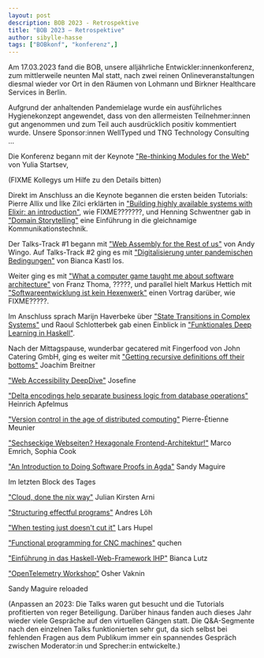 ```yaml
---
layout: post
description: BOB 2023 - Retrospektive
title: "BOB 2023 – Retrospektive"
author: sibylle-hasse
tags: ["BOBkonf", "konferenz",]
---
```


Am 17.03.2023 fand die BOB, unsere alljährliche
Entwickler:innenkonferenz, zum mittlerweile neunten Mal statt, nach
zwei reinen Onlineveranstaltungen diesmal wieder vor Ort in den Räumen
von Lohmann und Birkner Healthcare Services in Berlin.

Aufgrund der anhaltenden Pandemielage wurde ein ausführliches
Hygienekonzept angewendet, dass von den allermeisten Teilnehmer:innen
gut angenommen und zum Teil auch ausdrücklich positiv kommentiert
wurde.
Unsere Sponsor:innen WellTyped und TNG Technology Consulting ...

<!-- more start -->

Die Konferenz begann mit der Keynote ["Re-thinking Modules for the Web"](https://bobkonf.de/2023/startsev.html) von Yulia Startsev,

(FIXME Kollegys um Hilfe zu den Details bitten)

Direkt im Anschluss an die Keynote begannen die ersten beiden
Tutorials: Pierre Allix und İlke Zilci erklärten in ["Building highly
available systems with Elixir: an
introduction"](https://bobkonf.de/2023/allix-zilci.html), wie FIXME???????,
und Henning Schwentner gab in ["Domain
Storytelling"](https://bobkonf.de/2023/schwentner.html) eine
Einführung in die gleichnamige Kommunikationstechnik.

Der Talks-Track #1 begann mit ["Web Assembly for the Rest of
us"](https://bobkonf.de/2023/wingo.html) von Andy Wingo.  Auf
Talks-Track #2 ging es mit ["Digitalisierung unter pandemischen
Bedingungen"](https://bobkonf.de/2023/kastl.html) von Bianca Kastl
los.

Weiter ging es mit ["What a computer game taught me about software architecture"](https://bobkonf.de/2023/thoma.html) von Franz Thoma, ?????, und parallel hielt Markus Hettich mit ["Softwareentwicklung ist kein Hexenwerk"](https://bobkonf.de/2023/hettich.html) einen Vortrag darüber, wie FIXME?????.

Im Anschluss sprach Marijn Haverbeke über ["State Transitions in Complex Systems"](https://bobkonf.de/2023/haverbeke.html) und Raoul Schlotterbek gab einen Einblick in ["Funktionales Deep Learning in Haskell"](https://bobkonf.de/2023/schlotterbek.html).

Nach der Mittagspause, wunderbar gecatered mit Fingerfood von John Catering GmbH,
ging es weiter mit ["Getting recursive definitions off their bottoms"](https://bobkonf.de/2023/breitner.html)
Joachim Breitner
	
["Web Accessibility DeepDive"](https://bobkonf.de/2023/josefine.html)
Josefine


["Delta encodings help separate business logic from database operations"](https://bobkonf.de/2023/apfelmus.html)
Heinrich Apfelmus
	
["Version control in the age of distributed computing"](https://bobkonf.de/2023/meunier.html)
Pierre-Étienne Meunier


["Sechseckige Webseiten? Hexagonale Frontend-Architektur!"](https://bobkonf.de/2023/emrich.html)
Marco Emrich, Sophia Cook
	
["An Introduction to Doing Software Proofs in Agda"](https://bobkonf.de/2023/maguire.html)
Sandy Maguire


Im letzten Block des Tages

 	
["Cloud, done the nix way"](https://bobkonf.de/2023/arni.html)
Julian Kirsten Arni
	
["Structuring effectful programs"](https://bobkonf.de/2023/loeh.html)
Andres Löh


["When testing just doesn't cut it"](https://bobkonf.de/2023/hupel.html)
Lars Hupel

["Functional programming for CNC machines"](https://bobkonf.de/2023/quchen.html)
quchen


["Einführung in das Haskell-Web-Framework IHP"](https://bobkonf.de/2023/lutz.html)
Bianca Lutz
	
["OpenTelemetry Workshop"](https://bobkonf.de/2023/vaknin.html)
Osher Vaknin

Sandy Maguire reloaded


(Anpassen an 2023: Die Talks waren gut besucht und die Tutorials
profitierten von reger Beteiligung. Darüber hinaus fanden auch dieses
Jahr wieder viele Gespräche auf den virtuellen Gängen statt. Die
Q&A-Segmente nach den einzelnen Talks funktionierten sehr gut, da sich
selbst bei fehlenden Fragen aus dem Publikum immer ein spannendes
Gespräch zwischen Moderator:in und Sprecher:in entwickelte.)